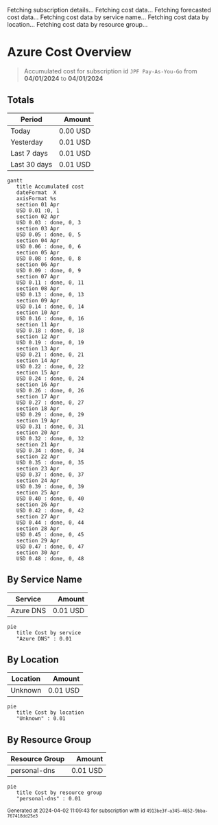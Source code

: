 Fetching subscription details...
Fetching cost data...
Fetching forecasted cost data...
Fetching cost data by service name...
Fetching cost data by location...
Fetching cost data by resource group...
# Azure Cost Overview

> Accumulated cost for subscription id `JPF Pay-As-You-Go` from **04/01/2024** to **04/01/2024**

## Totals

|Period|Amount|
|---|---:|
|Today|0.00 USD|
|Yesterday|0.01 USD|
|Last 7 days|0.01 USD|
|Last 30 days|0.01 USD|

```mermaid
gantt
   title Accumulated cost
   dateFormat  X
   axisFormat %s
   section 01 Apr
   USD 0.01 :0, 1
   section 02 Apr
   USD 0.03 : done, 0, 3
   section 03 Apr
   USD 0.05 : done, 0, 5
   section 04 Apr
   USD 0.06 : done, 0, 6
   section 05 Apr
   USD 0.08 : done, 0, 8
   section 06 Apr
   USD 0.09 : done, 0, 9
   section 07 Apr
   USD 0.11 : done, 0, 11
   section 08 Apr
   USD 0.13 : done, 0, 13
   section 09 Apr
   USD 0.14 : done, 0, 14
   section 10 Apr
   USD 0.16 : done, 0, 16
   section 11 Apr
   USD 0.18 : done, 0, 18
   section 12 Apr
   USD 0.19 : done, 0, 19
   section 13 Apr
   USD 0.21 : done, 0, 21
   section 14 Apr
   USD 0.22 : done, 0, 22
   section 15 Apr
   USD 0.24 : done, 0, 24
   section 16 Apr
   USD 0.26 : done, 0, 26
   section 17 Apr
   USD 0.27 : done, 0, 27
   section 18 Apr
   USD 0.29 : done, 0, 29
   section 19 Apr
   USD 0.31 : done, 0, 31
   section 20 Apr
   USD 0.32 : done, 0, 32
   section 21 Apr
   USD 0.34 : done, 0, 34
   section 22 Apr
   USD 0.35 : done, 0, 35
   section 23 Apr
   USD 0.37 : done, 0, 37
   section 24 Apr
   USD 0.39 : done, 0, 39
   section 25 Apr
   USD 0.40 : done, 0, 40
   section 26 Apr
   USD 0.42 : done, 0, 42
   section 27 Apr
   USD 0.44 : done, 0, 44
   section 28 Apr
   USD 0.45 : done, 0, 45
   section 29 Apr
   USD 0.47 : done, 0, 47
   section 30 Apr
   USD 0.48 : done, 0, 48
```

## By Service Name

|Service|Amount|
|---|---:|
|Azure DNS|0.01 USD|

```mermaid
pie
   title Cost by service
   "Azure DNS" : 0.01
```

## By Location

|Location|Amount|
|---|---:|
|Unknown|0.01 USD|

```mermaid
pie
   title Cost by location
   "Unknown" : 0.01
```

## By Resource Group

|Resource Group|Amount|
|---|---:|
|personal-dns|0.01 USD|

```mermaid
pie
   title Cost by resource group
   "personal-dns" : 0.01
```

<sup>Generated at 2024-04-02 11:09:43 for subscription with id `4913be3f-a345-4652-9bba-767418dd25e3`</sup>
